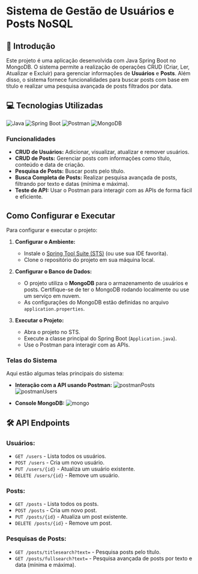 # Sistema de Gestão de Usuários e Posts NoSQL

## 📖 Introdução
Este projeto é uma aplicação desenvolvida com Java Spring Boot no MongoDB. O sistema permite a realização de operações CRUD (Criar, Ler, Atualizar e Excluir) para gerenciar informações de **Usuários** e **Posts**. Além disso, o sistema fornece funcionalidades para buscar posts com base em título e realizar uma pesquisa avançada de posts filtrados por data.

## 💻 Tecnologias Utilizadas
![Java](https://img.shields.io/badge/java-%23ED8B00.svg?style=for-the-badge&logo=openjdk&logoColor=white) ![Spring Boot](https://img.shields.io/badge/spring%20boot-6DB33F.svg?style=for-the-badge&logo=spring&logoColor=white) ![Postman](https://img.shields.io/badge/postman-FF6C37.svg?style=for-the-badge&logo=postman&logoColor=white) ![MongoDB](https://img.shields.io/badge/mongodb-%232F8A53.svg?style=for-the-badge&logo=mongodb&logoColor=white)

### Funcionalidades
- **CRUD de Usuários:** Adicionar, visualizar, atualizar e remover usuários.
- **CRUD de Posts:** Gerenciar posts com informações como título, conteúdo e data de criação.
- **Pesquisa de Posts:** Buscar posts pelo título.
- **Busca Completa de Posts:** Realizar pesquisa avançada de posts, filtrando por texto e datas (mínima e máxima).
- **Teste de API:** Usar o Postman para interagir com as APIs de forma fácil e eficiente.

## Como Configurar e Executar
Para configurar e executar o projeto:

1. **Configurar o Ambiente:**
   - Instale o [Spring Tool Suite (STS)](https://spring.io/tools) (ou use sua IDE favorita).
   - Clone o repositório do projeto em sua máquina local.

2. **Configurar o Banco de Dados:**
   - O projeto utiliza o **MongoDB** para o armazenamento de usuários e posts. Certifique-se de ter o MongoDB rodando localmente ou use um serviço em nuvem.
   - As configurações do MongoDB estão definidas no arquivo `application.properties`.

3. **Executar o Projeto:**
   - Abra o projeto no STS.
   - Execute a classe principal do Spring Boot (`Application.java`).
   - Use o Postman para interagir com as APIs.

### Telas do Sistema
Aqui estão algumas telas principais do sistema:

- **Interação com a API usando Postman:**
  ![postmanPosts](https://github.com/user-attachments/assets/665cd93a-bd32-4c5c-870e-71c13838c1e8)
  ![postmanUsers](https://github.com/user-attachments/assets/9347ddb1-128b-43ce-b776-7226a996d250)


- **Console MongoDB:**
  ![mongo](https://github.com/user-attachments/assets/d6d66d65-c821-4e59-9ff3-8e578c80b622)


## 🛠️ API Endpoints

### **Usuários:**
- `GET /users` - Lista todos os usuários.
- `POST /users` - Cria um novo usuário.
- `PUT /users/{id}` - Atualiza um usuário existente.
- `DELETE /users/{id}` - Remove um usuário.

### **Posts:**
- `GET /posts` - Lista todos os posts.
- `POST /posts` - Cria um novo post.
- `PUT /posts/{id}` - Atualiza um post existente.
- `DELETE /posts/{id}` - Remove um post.

### **Pesquisas de Posts:**
- `GET /posts/titlesearch?text=` - Pesquisa posts pelo título.
- `GET /posts/fullsearch?text=` - Pesquisa avançada de posts por texto e data (mínima e máxima).


